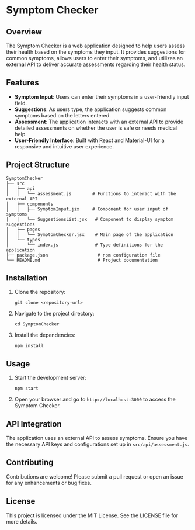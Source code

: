 # Symptom Checker

## Overview
The Symptom Checker is a web application designed to help users assess their health based on the symptoms they input. It provides suggestions for common symptoms, allows users to enter their symptoms, and utilizes an external API to deliver accurate assessments regarding their health status.

## Features
- **Symptom Input**: Users can enter their symptoms in a user-friendly input field.
- **Suggestions**: As users type, the application suggests common symptoms based on the letters entered.
- **Assessment**: The application interacts with an external API to provide detailed assessments on whether the user is safe or needs medical help.
- **User-Friendly Interface**: Built with React and Material-UI for a responsive and intuitive user experience.

## Project Structure
```
SymptomChecker
├── src
│   ├── api
│   │   └── assessment.js        # Functions to interact with the external API
│   ├── components
│   │   ├── SymptomInput.jsx     # Component for user input of symptoms
│   │   └── SuggestionsList.jsx   # Component to display symptom suggestions
│   ├── pages
│   │   └── SymptomChecker.jsx    # Main page of the application
│   └── types
│       └── index.js              # Type definitions for the application
├── package.json                   # npm configuration file
└── README.md                      # Project documentation
```

## Installation
1. Clone the repository:
   ```
   git clone <repository-url>
   ```
2. Navigate to the project directory:
   ```
   cd SymptomChecker
   ```
3. Install the dependencies:
   ```
   npm install
   ```

## Usage
1. Start the development server:
   ```
   npm start
   ```
2. Open your browser and go to `http://localhost:3000` to access the Symptom Checker.

## API Integration
The application uses an external API to assess symptoms. Ensure you have the necessary API keys and configurations set up in `src/api/assessment.js`.

## Contributing
Contributions are welcome! Please submit a pull request or open an issue for any enhancements or bug fixes.

## License
This project is licensed under the MIT License. See the LICENSE file for more details.